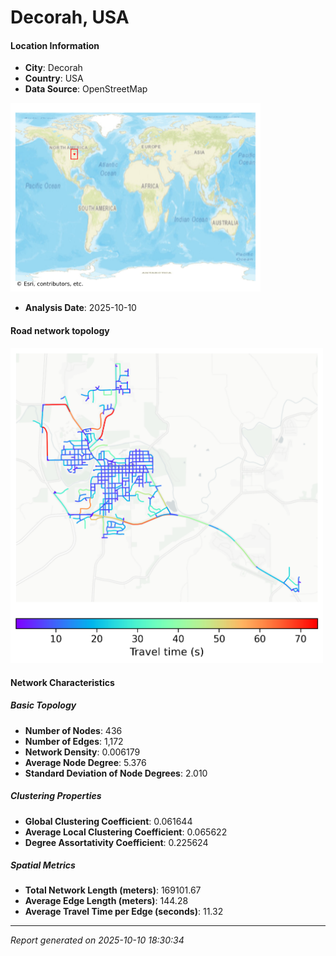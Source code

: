 # Decorah, USA

#### Location Information

- **City**: Decorah
- **Country**: USA
- **Data Source**: OpenStreetMap
<img src="Decorah_location.png" alt="Decorah Location Map" width="400" />

- **Analysis Date**: 2025-10-10

#### Road network topology

<img src="Decorah_network_map.png" alt="Decorah Road Network Map" width="500"/>

#### Network Characteristics

##### Basic Topology

- **Number of Nodes**: 436
- **Number of Edges**: 1,172
- **Network Density**: 0.006179
- **Average Node Degree**: 5.376
- **Standard Deviation of Node Degrees**: 2.010

##### Clustering Properties

- **Global Clustering Coefficient**: 0.061644
- **Average Local Clustering Coefficient**: 0.065622
- **Degree Assortativity Coefficient**: 0.225624

##### Spatial Metrics

- **Total Network Length (meters)**: 169101.67
- **Average Edge Length (meters)**: 144.28
- **Average Travel Time per Edge (seconds)**: 11.32

---
*Report generated on 2025-10-10 18:30:34*

